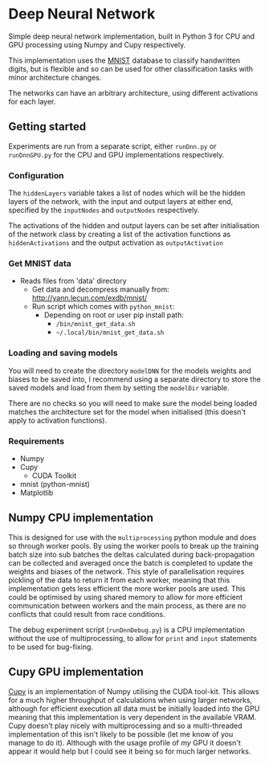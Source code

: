# Deep Neural Network
Simple deep neural network implementation, built in Python 3 for CPU and GPU processing using Numpy and Cupy respectively.

This implementation uses the [MNIST](http://yann.lecun.com/exdb/mnist/) database to classify handwritten digits, but is flexible and so can be used for other classification tasks with minor architecture changes.

The networks can have an arbitrary architecture, using different activations for each layer.

## Getting started
Experiments are run from a separate script, either `runDnn.py` or `runDnnGPU.py` for the CPU and GPU implementations respectively.

### Configuration
The `hiddenLayers` variable takes a list of nodes which will be the hidden layers of the network, with the input and output layers at either end, specified by the `inputNodes` and `outputNodes` respectively.

The activations of the hidden and output layers can be set after initialisation of the network class by creating a list of the activation functions as `hiddenActivations` and the output activation as `outputActivation`

### Get MNIST data
- Reads files from 'data' directory
  * Get data and decompress manually from:
      http://yann.lecun.com/exdb/mnist/
  * Run script which comes with `python_mnist`:
      - Depending on root or user pip install path:
          * `/bin/mnist_get_data.sh`
          * `~/.local/bin/mnist_get_data.sh`

### Loading and saving models
You will need to create the directory `modelDNN` for the models weights and biases to be saved into, I recommend using a separate directory to store the saved models and load from them by setting the `modelDir` variable.

There are no checks so you will need to make sure the model being loaded matches the architecture set for the model when initialised (this doesn't apply to activation functions).

### Requirements
- Numpy
- Cupy
  * CUDA Toolkit
- mnist (python-mnist)
- Matplotlib

## Numpy CPU implementation
This is designed for use with the `multiprocessing` python module and does so through worker pools. By using the worker pools to break up the training batch size into sub batches the deltas calculated during back-propagation can be collected and averaged once the batch is completed to update the weights and biases of the network. This style of parallelisation requires pickling of the data to return it from each worker, meaning that this implementation gets less efficient the more worker pools are used. This could be optimised by using shared memory to allow for more efficient communication between workers and the main process, as there are no conflicts that could result from race conditions.

The debug experiment script (`runDnnDebug.py`) is a CPU implementation without the use of multiprocessing, to allow for `print` and `input` statements to be used for bug-fixing.

## Cupy GPU implementation
[Cupy](https://cupy.chainer.org/) is an implementation of Numpy utilising the CUDA tool-kit. This allows for a much higher throughput of calculations when using larger networks, although for efficient execution all data must be initially loaded into the GPU meaning that this implementation is very dependent in the available VRAM. Cupy doesn't play nicely with multiprocessing and so a multi-threaded implementation of this isn't likely to be possible (let me know of you manage to do it). Although with the usage profile of _my_ GPU it doesn't appear it would help but I could see it being so for much larger networks.
